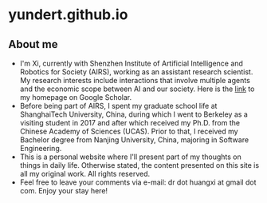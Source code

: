 # yundert.github.io

## About me
- I'm Xi, currently with Shenzhen Institute of Artificial Intelligence and Robotics for Society (AIRS), working as an assistant research scientist. My research interests include interactions that involve multiple agents and the economic scope between AI and our society. Here is the [link](https://scholar.google.com/citations?user=_BRMr6cAAAAJ) to my homepage on Google Scholar.  
- Before being part of AIRS, I spent my graduate school life at ShanghaiTech University, China, during which I went to Berkeley as a visiting student in 2017 and after which received my Ph.D. from the Chinese Academy of Sciences (UCAS). Prior to that, I received my Bachelor degree from Nanjing University, China, majoring in Software Engineering. 
- This is a personal website where I'll present part of my thoughts on things in daily life. Otherwise stated, the content presented on this site is all my original work. All rights reserved. 
- Feel free to leave your comments via e-mail: dr dot huangxi at gmail dot com. Enjoy your stay here! 
